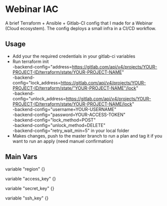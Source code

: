 # Webinar IAC
A brief Terraform + Ansible + Gitlab-CI config that I made for a Webinar (Cloud ecosystem). The config deploys a small infra in a CI/CD workflow.  

## Usage
- Add your the required credentials in your gitlab-ci variables
- Run terraform init \
    -backend-config="address=https://gitlab.com/api/v4/projects/YOUR-PROJECT-ID/terraform/state/YOUR-PROJECT-NAME" \
    -backend-config="lock_address=https://gitlab.com/api/v4/projects/YOUR-PROJECT-ID/terraform/state/"YOUR-PROJECT-NAME"/lock" \
    -backend-config="unlock_address=https://gitlab.com/api/v4/projects/YOUR-PROJECT-ID/terraform/state/YOUR-PROJECT-NAME/lock" \
    -backend-config="username=YOUR-USERNAME" \
    -backend-config="password=YOUR-ACCESS-TOKEN" \
    -backend-config="lock_method=POST" \
    -backend-config="unlock_method=DELETE" \
    -backend-config="retry_wait_min=5" in your local folder
- Makes changes, push to the master branch to run a plan and tag it if you want to run an apply (need manuel confirmation)

## Main Vars

variable "region" {}

variable "access_key" {}

variable "secret_key" {}

variable "ssh_key" {}
